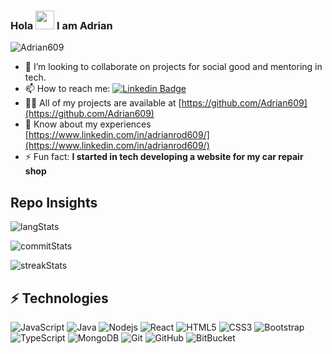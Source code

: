 ### Hola <img src="https://raw.githubusercontent.com/aemmadi/aemmadi/master/wave.gif" width="30px"> I am Adrian

<p align="left"> <img src="https://komarev.com/ghpvc/?username=Adrian609&label=Profile%20views&color=0e75b6&style=flat" alt="Adrian609" /> </p>

- 👯 I’m looking to collaborate on projects for social good and mentoring in tech.
- 📫 How to reach me: [![Linkedin Badge](https://img.shields.io/badge/-Adrian609-blue?style=flat-square&logo=Linkedin&logoColor=white&link=https://www.linkedin.com/in/adrianrod609/)](https://www.linkedin.com/in/adrianrod609/)
- 👨‍💻 All of my projects are available at [https://github.com/Adrian609](https://github.com/Adrian609)
- 📄 Know about my experiences [https://www.linkedin.com/in/adrianrod609/](https://www.linkedin.com/in/adrianrod609/)
- ⚡ Fun fact: **I started in tech developing a website for my car repair shop**

## Repo Insights

![langStats](https://github-readme-stats.vercel.app/api/top-langs?username=Adrian609&show_icons=true&locale=en&layout=compact)

![commitStats](https://github-readme-stats.vercel.app/api?username=Adrian609&show_icons=true&locale=en)

![streakStats](https://github-readme-streak-stats.herokuapp.com/?user=Adrian609&show_icons=true&locale=en)

## ⚡ Technologies

![JavaScript](https://img.shields.io/badge/-JavaScript-black?style=flat-square&logo=javascript)
![Java](https://img.shields.io/badge/-java-E34A86?style=flat-square&logo=java)
![Nodejs](https://img.shields.io/badge/-Nodejs-black?style=flat-square&logo=Node.js)
![React](https://img.shields.io/badge/-React-black?style=flat-square&logo=react)
![HTML5](https://img.shields.io/badge/-HTML5-E34F26?style=flat-square&logo=html5&logoColor=white)
![CSS3](https://img.shields.io/badge/-CSS3-1572B6?style=flat-square&logo=css3)
![Bootstrap](https://img.shields.io/badge/-Bootstrap-563D7C?style=flat-square&logo=bootstrap)
![TypeScript](https://img.shields.io/badge/-TypeScript-007ACC?style=flat-square&logo=typescript)
![MongoDB](https://img.shields.io/badge/-MongoDB-black?style=flat-square&logo=mongodb)
![Git](https://img.shields.io/badge/-Git-black?style=flat-square&logo=git)
![GitHub](https://img.shields.io/badge/-GitHub-181717?style=flat-square&logo=github)
![BitBucket](https://img.shields.io/badge/-BitBucket-darkblue?style=flat-square&logo=bitbucket)
